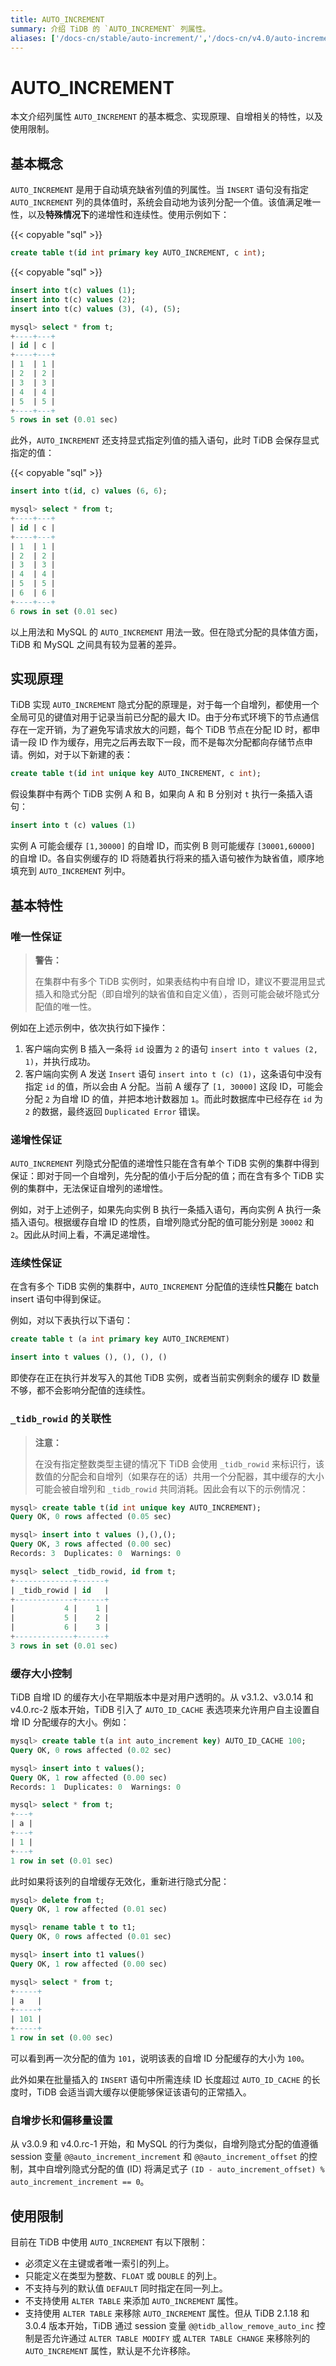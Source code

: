 ```yaml
---
title: AUTO_INCREMENT
summary: 介绍 TiDB 的 `AUTO_INCREMENT` 列属性。
aliases: ['/docs-cn/stable/auto-increment/','/docs-cn/v4.0/auto-increment/']
---
```


# AUTO_INCREMENT

本文介绍列属性 `AUTO_INCREMENT` 的基本概念、实现原理、自增相关的特性，以及使用限制。

## 基本概念

`AUTO_INCREMENT` 是用于自动填充缺省列值的列属性。当 `INSERT` 语句没有指定 `AUTO_INCREMENT` 列的具体值时，系统会自动地为该列分配一个值。该值满足唯一性，以及**特殊情况下**的递增性和连续性。使用示例如下：

{{< copyable "sql" >}}

```sql
create table t(id int primary key AUTO_INCREMENT, c int);
```

{{< copyable "sql" >}}

```sql
insert into t(c) values (1);
insert into t(c) values (2);
insert into t(c) values (3), (4), (5);
```

```sql
mysql> select * from t;
+----+---+
| id | c |
+----+---+
| 1  | 1 |
| 2  | 2 |
| 3  | 3 |
| 4  | 4 |
| 5  | 5 |
+----+---+
5 rows in set (0.01 sec)
```

此外，`AUTO_INCREMENT` 还支持显式指定列值的插入语句，此时 TiDB 会保存显式指定的值：

{{< copyable "sql" >}}

```sql
insert into t(id, c) values (6, 6);
```

```sql
mysql> select * from t;
+----+---+
| id | c |
+----+---+
| 1  | 1 |
| 2  | 2 |
| 3  | 3 |
| 4  | 4 |
| 5  | 5 |
| 6  | 6 |
+----+---+
6 rows in set (0.01 sec)
```

以上用法和 MySQL 的 `AUTO_INCREMENT` 用法一致。但在隐式分配的具体值方面，TiDB 和 MySQL 之间具有较为显著的差异。

## 实现原理

TiDB 实现 `AUTO_INCREMENT` 隐式分配的原理是，对于每一个自增列，都使用一个全局可见的键值对用于记录当前已分配的最大 ID。由于分布式环境下的节点通信存在一定开销，为了避免写请求放大的问题，每个 TiDB 节点在分配 ID 时，都申请一段 ID 作为缓存，用完之后再去取下一段，而不是每次分配都向存储节点申请。例如，对于以下新建的表：

```sql
create table t(id int unique key AUTO_INCREMENT, c int);
```

假设集群中有两个 TiDB 实例 A 和 B，如果向 A 和 B 分别对 `t` 执行一条插入语句：

```sql
insert into t (c) values (1)
```

实例 A 可能会缓存 `[1,30000]` 的自增 ID，而实例 B 则可能缓存 `[30001,60000]` 的自增 ID。各自实例缓存的 ID 将随着执行将来的插入语句被作为缺省值，顺序地填充到 `AUTO_INCREMENT` 列中。

## 基本特性

### 唯一性保证

> **警告：**
>
> 在集群中有多个 TiDB 实例时，如果表结构中有自增 ID，建议不要混用显式插入和隐式分配（即自增列的缺省值和自定义值），否则可能会破坏隐式分配值的唯一性。

例如在上述示例中，依次执行如下操作：

1. 客户端向实例 B 插入一条将 `id` 设置为 `2` 的语句 `insert into t values (2, 1)`，并执行成功。
2. 客户端向实例 A 发送 `Insert` 语句 `insert into t (c) (1)`，这条语句中没有指定 `id` 的值，所以会由 A 分配。当前 A 缓存了 `[1, 30000]` 这段 ID，可能会分配 `2` 为自增 ID 的值，并把本地计数器加 `1`。而此时数据库中已经存在 `id` 为 `2` 的数据，最终返回 `Duplicated Error` 错误。

### 递增性保证

`AUTO_INCREMENT` 列隐式分配值的递增性只能在含有单个 TiDB 实例的集群中得到保证：即对于同一个自增列，先分配的值小于后分配的值；而在含有多个 TiDB 实例的集群中，无法保证自增列的递增性。

例如，对于上述例子，如果先向实例 B 执行一条插入语句，再向实例 A 执行一条插入语句。根据缓存自增 ID 的性质，自增列隐式分配的值可能分别是 `30002` 和 `2`。因此从时间上看，不满足递增性。

### 连续性保证

在含有多个 TiDB 实例的集群中，`AUTO_INCREMENT` 分配值的连续性**只能**在 batch insert 语句中得到保证。

例如，对以下表执行以下语句：

```sql
create table t (a int primary key AUTO_INCREMENT)
```

```sql
insert into t values (), (), (), ()
```

即使存在正在执行并发写入的其他 TiDB 实例，或者当前实例剩余的缓存 ID 数量不够，都不会影响分配值的连续性。

### `_tidb_rowid` 的关联性

> **注意：**
>
> 在没有指定整数类型主键的情况下 TiDB 会使用 `_tidb_rowid` 来标识行，该数值的分配会和自增列（如果存在的话）共用一个分配器，其中缓存的大小可能会被自增列和 `_tidb_rowid` 共同消耗。因此会有以下的示例情况：

```sql
mysql> create table t(id int unique key AUTO_INCREMENT);
Query OK, 0 rows affected (0.05 sec)

mysql> insert into t values (),(),();
Query OK, 3 rows affected (0.00 sec)
Records: 3  Duplicates: 0  Warnings: 0

mysql> select _tidb_rowid, id from t;
+-------------+------+
| _tidb_rowid | id   |
+-------------+------+
|           4 |    1 |
|           5 |    2 |
|           6 |    3 |
+-------------+------+
3 rows in set (0.01 sec)
```

### 缓存大小控制

TiDB 自增 ID 的缓存大小在早期版本中是对用户透明的。从 v3.1.2、v3.0.14 和 v4.0.rc-2 版本开始，TiDB 引入了 `AUTO_ID_CACHE` 表选项来允许用户自主设置自增 ID 分配缓存的大小。例如：

```sql
mysql> create table t(a int auto_increment key) AUTO_ID_CACHE 100;
Query OK, 0 rows affected (0.02 sec)

mysql> insert into t values();
Query OK, 1 row affected (0.00 sec)
Records: 1  Duplicates: 0  Warnings: 0

mysql> select * from t;
+---+
| a |
+---+
| 1 |
+---+
1 row in set (0.01 sec)
```

此时如果将该列的自增缓存无效化，重新进行隐式分配：

```sql
mysql> delete from t;
Query OK, 1 row affected (0.01 sec)

mysql> rename table t to t1;
Query OK, 0 rows affected (0.01 sec)

mysql> insert into t1 values()
Query OK, 1 row affected (0.00 sec)

mysql> select * from t;
+-----+
| a   |
+-----+
| 101 |
+-----+
1 row in set (0.00 sec)
```

可以看到再一次分配的值为 `101`，说明该表的自增 ID 分配缓存的大小为 `100`。

此外如果在批量插入的 `INSERT` 语句中所需连续 ID 长度超过 `AUTO_ID_CACHE` 的长度时，TiDB 会适当调大缓存以便能够保证该语句的正常插入。

### 自增步长和偏移量设置

从 v3.0.9 和 v4.0.rc-1 开始，和 MySQL 的行为类似，自增列隐式分配的值遵循 session 变量 `@@auto_increment_increment` 和 `@@auto_increment_offset` 的控制，其中自增列隐式分配的值 (ID) 将满足式子 `(ID - auto_increment_offset) % auto_increment_increment == 0`。

## 使用限制

目前在 TiDB 中使用 `AUTO_INCREMENT` 有以下限制：

- 必须定义在主键或者唯一索引的列上。
- 只能定义在类型为整数、`FLOAT` 或 `DOUBLE` 的列上。
- 不支持与列的默认值 `DEFAULT` 同时指定在同一列上。
- 不支持使用 `ALTER TABLE` 来添加 `AUTO_INCREMENT` 属性。
- 支持使用 `ALTER TABLE` 来移除 `AUTO_INCREMENT` 属性。但从 TiDB 2.1.18 和 3.0.4 版本开始，TiDB 通过 session 变量 `@@tidb_allow_remove_auto_inc` 控制是否允许通过 `ALTER TABLE MODIFY` 或 `ALTER TABLE CHANGE` 来移除列的 `AUTO_INCREMENT` 属性，默认是不允许移除。
